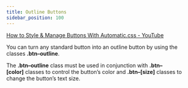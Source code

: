 ```yaml
---
title: Outline Buttons
sidebar_position: 100
---
```


[How to Style & Manage Buttons With Automatic.css - YouTube](https://www.youtube.com/watch?v=l3bZhiPNKag&embeds_referring_euri=https%3A%2F%2Fautomaticcss.com%2F)

You can turn any standard button into an outline button by using the classes **.btn–outline**.

The **.btn–outline** class must be used in conjunction with **.btn–\[color\]** classes to control the button’s color and **.btn–\[size\]** classes to change the button’s text size.
